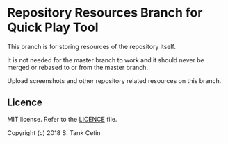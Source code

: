 # Repository Resources Branch for Quick Play Tool

This branch is for storing resources of the repository itself.

It is not needed for the master branch to work and it should never be merged or rebased to or from the master branch.

Upload screenshots and other repository related resources on this branch.

Licence
---
MIT license. Refer to the [LICENCE](https://github.com/starikcetin/Quick-Play-Tool/blob/repository_resources/LICENSE) file.

Copyright (c) 2018 S. Tarık Çetin

